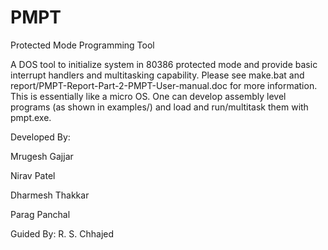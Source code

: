 # PMPT
Protected Mode Programming Tool

A DOS tool to initialize system in 80386 protected mode and provide basic interrupt handlers and multitasking capability. Please see make.bat and report/PMPT-Report-Part-2-PMPT-User-manual.doc for more information. This is essentially like a micro OS. One can develop assembly level programs (as shown in examples/) and load and run/multitask them with pmpt.exe.

Developed By:

Mrugesh Gajjar

Nirav Patel

Dharmesh Thakkar

Parag Panchal

Guided By:
R. S. Chhajed
